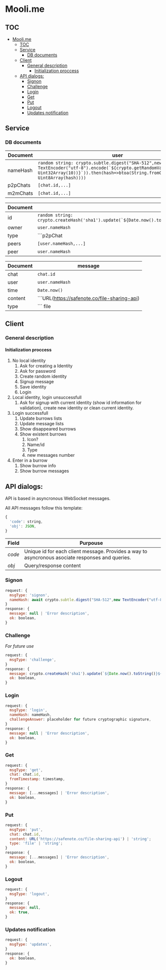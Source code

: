 # Mooli.me

## TOC
- [Mooli.me](#moolime)
  - [TOC](#toc)
  - [Service](#service)
    - [DB documents](#db-documents)
  - [Client](#client)
    - [General description](#general-description)
      - [Initialization proccess](#initialization-proccess)
  - [API dialogs:](#api-dialogs)
    - [Signon](#signon)
    - [Challenge](#challenge)
    - [Login](#login)
    - [Get](#get)
    - [Put](#put)
    - [Logout](#logout)
    - [Updates notification](#updates-notification)

## Service

### DB documents
|Document|user|
|-|-|
|nameHash|```random string: crypto.subtle.digest("SHA-512",new TextEncoder("utf-8").encode(`${crypto.getRandomValues(new Uint32Array(10))}`)).then(hash=>btoa(String.fromCharCode(...new Uint8Array(hash))))```|
|p2pChats|```[chat.id,...]```|
|m2mChats|```[chat.id,...]```|

|Document|chat|
|-|-|
|id|```random string: crypto.createHash('sha1').update(`${Date.now().toString()}${serviceSecret}).digest('base64').slice(idx,5);```|
|owner|```user.nameHash```|
|type|```p2pChat|m2mChat```|
|peers|```[user.nameHash,...]```|
|peer|```user.nameHash```|

|Document|message|
|-|-|
|chat|```chat.id```|
|user|```user.nameHash```|
|time|```Date.now()```|
|content|```URL(https://safenote.co/file-sharing-api) | string```|
|type|``` file | string ```|

## Client

### General description

#### Initialization proccess

1. No local identity
   1. Ask for creating a Identity
   2. Ask for password
   3. Create random identity
   4. Signup message
   5. Save identity
   6. Login
2. Local identity, login unsuccessfull
   1. Ask for signup with current identity (show id information for validation), create new identity or clean current identity.
3. Login successfull
   1. Update burrows lists
   2. Update message lists
   3. Show disappeared burrows
   4. Show existent burrows
      1. Icon?
      2. Name/id
      3. Type
      4. new messages number
4. Enter in a burrow
   1. Show burrow info
   2. Show burrow messages
## API dialogs:
API is based in asyncronous WebSocket messages.

All API messages follow this template:
```JavaScript
{
  'code': string,
  'obj': JSON,
}
```
|Field|Purpouse|
|-|-|
|*code*|Unique id for each client message. Provides a way to asyncronous asociate responses and queries.|
|*obj*|Query/response content|
### Signon
```JavaScript
request: {
  msgType: 'signon',
  nameHash: await crypto.subtle.digest("SHA-512",new TextEncoder("utf-8").encode(`${crypto.getRandomValues(new Uint32Array(10))}`:`${password}`)).then(hash=>btoa(String.fromCharCode(...new Uint8Array(hash)))),
}
response: {
  message: null | 'Error description',
  ok: boolean,
}
```
### Challenge
*For future use*
```JavaScript
request: {
  msgType: 'challenge',
}
response: {
  message: crypto.createHash('sha1').update(`${Date.now().toString()}${serviceSecret}`).digest('base64'),
  ok: boolean,
}
```
### Login
```JavaScript
request: {
  msgType: 'login',
  nameHash: nameHash,
  challengeAnswer: placeholder for future cryptographic signature,
}
response: {
  message: null | 'Error description',
  ok: boolean,
}
```
### Get
```JavaScript
request: {
  msgType: 'get',
  chat: chat.id,
  fromTimestamp: timestamp,
}
response: {
  message: [...messages] | 'Error description',
  ok: boolean,
}
```
### Put
```JavaScript
request: {
  msgType: 'put',
  chat: chat.id,
  content: URL('https://safenote.co/file-sharing-api') | 'string';
  type: 'file' | 'string';
}
response: {
  message: [...messages] | 'Error description',
  ok: boolean,
}
```
### Logout
```JavaScript
request: {
  msgType: 'logout',
}
response: {
  message: null,
  ok: true,
}
```
### Updates notification
```JavaScript
request: {
  msgType: 'updates',
}
response: {
  ok: boolean,
}
```

